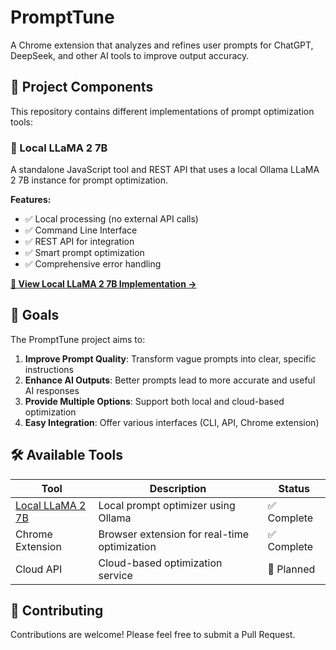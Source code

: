 # PromptTune

A Chrome extension that analyzes and refines user prompts for ChatGPT, DeepSeek, and other AI tools to improve output accuracy.

## 🚀 Project Components

This repository contains different implementations of prompt optimization tools:

### 📁 Local LLaMA 2 7B

A standalone JavaScript tool and REST API that uses a local Ollama LLaMA 2 7B instance for prompt optimization.

**Features:**
- ✅ Local processing (no external API calls)
- ✅ Command Line Interface
- ✅ REST API for integration
- ✅ Smart prompt optimization
- ✅ Comprehensive error handling

[**🔗 View Local LLaMA 2 7B Implementation →**](./Local%20LLaMA%202%207B/)

## 🎯 Goals

The PromptTune project aims to:

1. **Improve Prompt Quality**: Transform vague prompts into clear, specific instructions
2. **Enhance AI Outputs**: Better prompts lead to more accurate and useful AI responses
3. **Provide Multiple Options**: Support both local and cloud-based optimization
4. **Easy Integration**: Offer various interfaces (CLI, API, Chrome extension)

## 🛠️ Available Tools

| Tool | Description | Status |
|------|-------------|--------|
| [Local LLaMA 2 7B](./Local%20LLaMA%202%207B/) | Local prompt optimizer using Ollama | ✅ Complete |
| Chrome Extension | Browser extension for real-time optimization | ✅ Complete |
| Cloud API | Cloud-based optimization service | 🚧 Planned |

## 🤝 Contributing

Contributions are welcome! Please feel free to submit a Pull Request.
